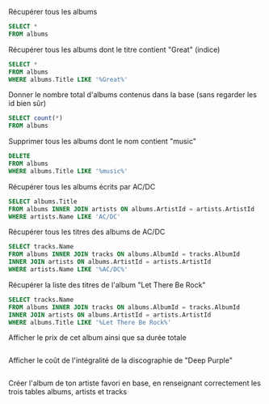 Récupérer tous les albums
```sql
SELECT *
FROM albums
````

Récupérer tous les albums dont le titre contient "Great" (indice)
```sql
SELECT *
FROM albums
WHERE albums.Title LIKE '%Great%'
````

Donner le nombre total d'albums contenus dans la base (sans regarder les id bien sûr)
```sql
SELECT count(*)
FROM albums
````

Supprimer tous les albums dont le nom contient "music"
```sql
DELETE
FROM albums
WHERE albums.Title LIKE '%music%'
````

Récupérer tous les albums écrits par AC/DC
```sql
SELECT albums.Title
FROM albums INNER JOIN artists ON albums.ArtistId = artists.ArtistId
WHERE artists.Name LIKE 'AC/DC'
````
Récupérer tous les titres des albums de AC/DC
```sql
SELECT tracks.Name
FROM albums INNER JOIN tracks ON albums.AlbumId = tracks.AlbumId
INNER JOIN artists ON albums.ArtistId = artists.ArtistId
WHERE artists.Name LIKE '%AC/DC%'
````
Récupérer la liste des titres de l'album "Let There Be Rock"
```sql
SELECT tracks.Name
FROM albums INNER JOIN tracks ON albums.AlbumId = tracks.AlbumId
INNER JOIN artists ON albums.ArtistId = artists.ArtistId
WHERE albums.Title LIKE '%Let There Be Rock%'
````
Afficher le prix de cet album ainsi que sa durée totale
```sql

````
Afficher le coût de l'intégralité de la discographie de "Deep Purple"
```sql

````
Créer l'album de ton artiste favori en base, en renseignant correctement les trois tables albums, artists et tracks
```sql

````


